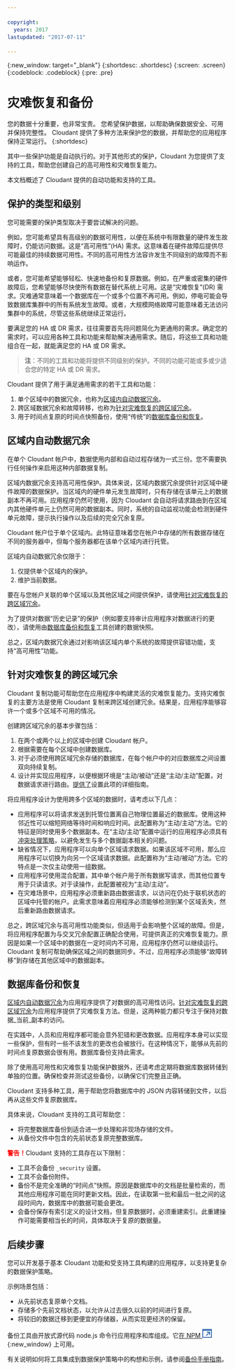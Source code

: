 ```yaml
---

copyright:
  years: 2017
lastupdated: "2017-07-11"

---
```


{:new_window: target="_blank"}
{:shortdesc: .shortdesc}
{:screen: .screen}
{:codeblock: .codeblock}
{:pre: .pre}

<!-- Acrolinx: 2017-05-10 -->

# 灾难恢复和备份

您的数据十分重要，也非常宝贵。
您希望保护数据，以帮助确保数据安全、可用并保持完整性。
Cloudant 提供了多种方法来保护您的数据，并帮助您的应用程序保持正常运行。
{:shortdesc}

其中一些保护功能是自动执行的。对于其他形式的保护，Cloudant 为您提供了支持的工具，帮助您创建自己的高可用性和灾难恢复能力。

本文档概述了 Cloudant 提供的自动功能和支持的工具。

## 保护的类型和级别

您可能需要的保护类型取决于要尝试解决的问题。

例如，您可能希望具有高级别的数据可用性，以便在系统中有限数量的硬件发生故障时，仍能访问数据。这是“高可用性”(HA) 需求。这意味着在硬件故障后提供尽可能最佳的持续数据可用性。不同的高可用性方法容许发生不同级别的故障而不影响运作。

或者，您可能希望能够轻松、快速地备份和复原数据。例如，在严重或密集的硬件故障后，您希望能够尽快使所有数据在替代系统上可用。这是“灾难恢复”(DR) 需求。灾难通常意味着一个数据库在一个或多个位置不再可用。例如，停电可能会导致数据库集群中的所有系统发生故障。或者，大规模网络故障可能意味着无法访问集群中的系统，尽管这些系统继续正常运行。

要满足您的 HA 或 DR 需求，往往需要首先将问题简化为更通用的需求。确定您的需求时，可以应用各种工具和功能来帮助解决通用需求。随后，将这些工具和功能组合在一起，就能满足您的 HA 或 DR 需求。

>	**注**：不同的工具和功能将提供不同级别的保护。不同的功能可能或多或少适合您的特定 HA 或 DR 需求。

Cloudant 提供了用于满足通用需求的若干工具和功能：

1.	单个区域中的数据冗余，也称为[区域内自动数据冗余](#in-region-automatic-data-redundancy)。
2.	跨区域数据冗余和故障转移，也称为[针对灾难恢复的跨区域冗余](#cross-region-redundancy-for-disaster-recovery)。
3.	用于时间点复原的时间点快照备份，使用“传统”的[数据库备份和恢复](#database-backup-and-recovery)。

## 区域内自动数据冗余

在单个 Cloudant 帐户中，数据使用内部和自动过程存储为一式三份。您不需要执行任何操作来启用这种内部数据复制。

区域内数据冗余支持高可用性保护。具体来说，区域内数据冗余提供针对区域中硬件故障的数据保护。当区域内的硬件单元发生故障时，只有存储在该单元上的数据副本不再可用。应用程序仍然可使用，因为 Cloudant 会自动将请求路由到在区域内其他硬件单元上仍然可用的数据副本。同时，系统的自动监视功能会检测到硬件单元故障，提示执行操作以及后续的完全冗余复原。

Cloudant 帐户位于单个区域内。此特征意味着您在帐户中存储的所有数据存储在不同的服务器中，但每个服务器都在该单个区域内进行托管。

区域内自动数据冗余仅限于：

1.	仅提供单个区域内的保护。
2.	维护当前数据。

要在与您帐户关联的单个区域以及其他区域之间提供保护，请使用[针对灾难恢复的跨区域冗余](#cross-region-redundancy-for-disaster-recovery)。

为了提供对数据“历史记录”的保护（例如要支持审计应用程序对数据进行的更改），请使用由[数据库备份和恢复](#database-backup-and-recovery)工具创建的数据快照。

总之，区域内数据冗余通过对影响该区域内单个系统的故障提供容错功能，支持“高可用性”功能。

## 针对灾难恢复的跨区域冗余

Cloudant 复制功能可帮助您在应用程序中构建灵活的灾难恢复能力。支持灾难恢复的主要方法是使用 Cloudant 复制来跨区域创建冗余。结果是，应用程序能够容许一个或多个区域不可用的情况。

创建跨区域冗余的基本步骤包括：

1.  在两个或两个以上的区域中创建 Cloudant 帐户。
2.  根据需要在每个区域中创建数据库。
3.  对于必须使用跨区域冗余存储的数据库，在每个帐户中的对应数据库之间设置双向持续复制。
4.  设计并实现应用程序，以便根据环境是“主动/被动”还是“主动/主动”配置，对数据请求进行路由。[提供了](active-active.html)设置此项的详细指南。

将应用程序设计为使用跨多个区域的数据时，请考虑以下几点：

* 应用程序可以将请求发送到托管位置离自己物理位置最近的数据库。使用这种邻近性可以缩短网络等待时间和响应时间。此配置称为“主动/主动”方法。它的特征是同时使用多个数据副本。在“主动/主动”配置中运行的应用程序必须具有[冲突处理策略](mvcc.html#distributed-databases-and-conflicts)，以避免发生与多个数据副本相关的问题。
* 缺省情况下，应用程序可以向单个区域请求数据。如果该区域不可用，那么应用程序可以切换为向另一个区域请求数据。此配置称为“主动/被动”方法。它的特点是一次仅主动使用一组数据。
* 应用程序可使用混合配置，其中单个帐户用于所有数据写请求，而其他位置专用于只读请求。对于读操作，此配置被视为“主动/主动”。
* 在灾难场景中，应用程序必须重新路由数据请求，以访问在仍处于联机状态的区域中托管的帐户。此需求意味着应用程序必须能够检测到某个区域丢失，然后重新路由数据请求。

总之，跨区域冗余与高可用性功能类似，但适用于会影响整个区域的故障。但是，将应用程序配置为与交叉冗余配置正确配合使用，可提供真正的灾难恢复能力。原因是如果一个区域中的数据在一定时间内不可用，应用程序仍然可以继续运行。Cloudant 复制可帮助确保区域之间的数据同步。不过，应用程序必须能够“故障转移”到存储在其他区域中的数据副本。

## 数据库备份和恢复

[区域内自动数据冗余](#in-region-automatic-data-redundancy)为应用程序提供了对数据的高可用性访问。[针对灾难恢复的跨区域冗余](#cross-region-redundancy-for-disaster-recovery)为应用程序提供了灾难恢复方法。但是，这两种能力都只专注于保持对数据_当前_副本的访问。

在实践中，人员和应用程序都可能会意外犯错和更改数据。应用程序本身可以实现一些保护，但有时一些不该发生的更改也会被放行。在这种情况下，能够从先前的时间点复原数据会很有用。数据库备份支持此需求。

除了使用高可用性和灾难恢复功能保护数据外，还请考虑定期将数据库数据转储到单独的位置。确保检查并测试这些备份，以确保它们完整且正确。

Cloudant 支持多种工具，用于帮助您将数据库中的 JSON 内容转储到文件，以后再从这些文件复原数据库。

具体来说，Cloudant 支持的工具可帮助您：

*	将完整数据库备份到适合进一步处理和非现场存储的文件。
*	从备份文件中包含的先前状态复原完整数据库。

<strong style="color:red;">警告！</strong>Cloudant 支持的工具存在以下限制： 

*	工具不会备份 `_security` 设置。
*	工具不会备份附件。
*	备份不是完全准确的“时间点”快照。原因是数据库中的文档是批量检索的，而其他应用程序可能在同时更新文档。因此，在读取第一批和最后一批之间的这段时间内，数据库中的数据可能会更改。
*	会备份保存有索引定义的设计文档，但复原数据时，必须重建索引。此重建操作可能需要相当长的时间，具体取决于复原的数据量。

<div id="conclusion"></div>

## 后续步骤

您可以开发基于基本 Cloudant 功能和受支持工具构建的应用程序，以支持更复杂的数据保护策略。

示例场景包括：

*	从先前状态复原单个文档。
*	存储多个先前文档状态，以允许从过去很久以前的时间进行复原。
*	将较旧的数据迁移到更便宜的存储器，从而实现更经济的保留。

备份工具由开放式源代码 node.js 命令行应用程序和库组成。它[在 NPM ![外部链接图标](../images/launch-glyph.svg "外部链接图标")](https://www.npmjs.com/package/@cloudant/couchbackup){:new_window} 上可用。

有关说明如何将工具集成到数据保护策略中的构想和示例，请参阅[备份手册指南](backup-cookbook.html)。
